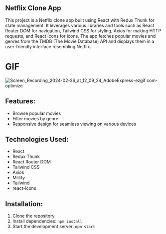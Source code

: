 ## Netflix Clone App

This project is a Netflix clone app built using React with Redux Thunk for state management. It leverages various libraries and tools such as React Router DOM for navigation, Tailwind CSS for styling, Axios for making HTTP requests, and React Icons for icons. The app fetches popular movies and genres from the TMDB (The Movie Database) API and displays them in a user-friendly interface resembling Netflix.

# GIF

![Screen_Recording_2024-02-26_at_12_09_24_AdobeExpress-ezgif com-optimize](https://github.com/tubayapa/Netflix-Clone-Redux-Thunk/assets/147662888/de1c60bb-6722-4a57-8641-041b05616bce)

## Features:
- Browse popular movies
- Filter movies by genre
- Responsive design for seamless viewing on various devices

## Technologies Used:
- React
- Redux Thunk
- React Router DOM
- Tailwind CSS
- Axios
- Millify
- Tailwind
- react-icons

## Installation:
1. Clone the repository
2. Install dependencies: `npm install`
3. Start the development server: `npm start`
